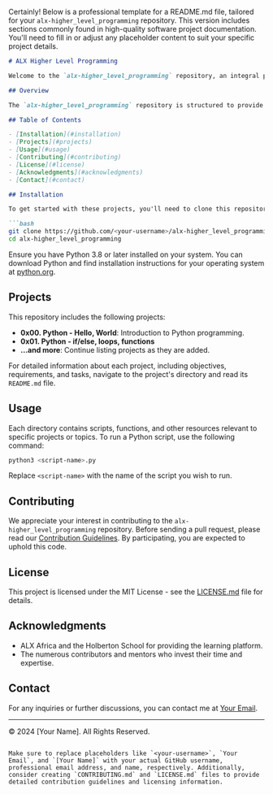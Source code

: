 Certainly! Below is a professional template for a README.md file, tailored for your `alx-higher_level_programming` repository. This version includes sections commonly found in high-quality software project documentation. You'll need to fill in or adjust any placeholder content to suit your specific project details.

```markdown
# ALX Higher Level Programming

Welcome to the `alx-higher_level_programming` repository, an integral part of the ALX Software Engineering programme aimed at cultivating proficient software engineers with a keen expertise in high-level programming languages, primarily Python. This repository is a curated collection of projects and exercises designed to challenge and enhance your programming skills, algorithmic thinking, and software development proficiency.

## Overview

The `alx-higher_level_programming` repository is structured to provide a progressive learning path through the intricacies of Python programming and beyond. Each directory represents a milestone in the ALX curriculum, covering topics from the basics of Python syntax to advanced concepts such as data structures, network programming, and algorithmic problem solving.

## Table of Contents

- [Installation](#installation)
- [Projects](#projects)
- [Usage](#usage)
- [Contributing](#contributing)
- [License](#license)
- [Acknowledgments](#acknowledgments)
- [Contact](#contact)

## Installation

To get started with these projects, you'll need to clone this repository to your local machine:

```bash
git clone https://github.com/<your-username>/alx-higher_level_programming.git
cd alx-higher_level_programming
```

Ensure you have Python 3.8 or later installed on your system. You can download Python and find installation instructions for your operating system at [python.org](https://www.python.org/downloads/).

## Projects

This repository includes the following projects:

- **0x00. Python - Hello, World**: Introduction to Python programming.
- **0x01. Python - if/else, loops, functions**
- **...and more**: Continue listing projects as they are added.

For detailed information about each project, including objectives, requirements, and tasks, navigate to the project's directory and read its `README.md` file.

## Usage

Each directory contains scripts, functions, and other resources relevant to specific projects or topics. To run a Python script, use the following command:

```bash
python3 <script-name>.py
```

Replace `<script-name>` with the name of the script you wish to run.

## Contributing

We appreciate your interest in contributing to the `alx-higher_level_programming` repository. Before sending a pull request, please read our [Contribution Guidelines](CONTRIBUTING.md). By participating, you are expected to uphold this code.

## License

This project is licensed under the MIT License - see the [LICENSE.md](LICENSE.md) file for details.

## Acknowledgments

- ALX Africa and the Holberton School for providing the learning platform.
- The numerous contributors and mentors who invest their time and expertise.

## Contact

For any inquiries or further discussions, you can contact me at [Your Email](mailto:youremail@example.com).

---
© 2024 [Your Name]. All Rights Reserved.
```

Make sure to replace placeholders like `<your-username>`, `Your Email`, and `[Your Name]` with your actual GitHub username, professional email address, and name, respectively. Additionally, consider creating `CONTRIBUTING.md` and `LICENSE.md` files to provide detailed contribution guidelines and licensing information.
